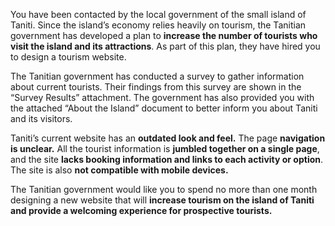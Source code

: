 You have been contacted by the local government of the small island of Taniti. Since the island’s economy relies heavily on tourism, the Tanitian government has developed a plan to **increase the number of tourists who visit the island and its attractions**. As part of this plan, they have hired you to design a tourism website.

The Tanitian government has conducted a survey to gather information about current tourists. Their findings from this survey are shown in the “Survey Results” attachment. The government has also provided you with the attached “About the Island” document to better inform you about Taniti and its visitors.

Taniti’s current website has an **outdated look and feel.** The page **navigation is unclear.** All the tourist information is **jumbled together on a single page**, and the site **lacks booking information and links to each activity or option**. The site is also **not compatible with mobile devices.**

The Tanitian government would like you to spend no more than one month designing a new website that will **increase tourism on the island of Taniti and provide a welcoming experience for prospective tourists.**
